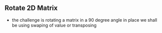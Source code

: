 ## Rotate 2D Matrix

* the challenge is rotating a matrix in a 90 degree angle in place we shall be using swaping of value or transposing